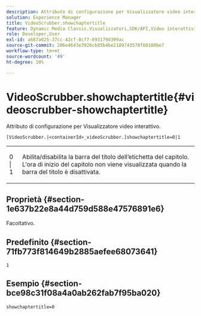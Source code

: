 ```yaml
---
description: Attributo di configurazione per Visualizzatore video interattivo.
solution: Experience Manager
title: VideoScrubber.showchaptertitle
feature: Dynamic Media Classic,Visualizzatori,SDK/API,Video interattivi
role: Developer,User
exl-id: a687a025-37cc-42cf-8cf7-893179d399ac
source-git-commit: 206e4643e3926cb85b4be2189743578f88180be7
workflow-type: tm+mt
source-wordcount: '49'
ht-degree: 10%

---
```


# VideoScrubber.showchaptertitle{#videoscrubber-showchaptertitle}

Attributo di configurazione per Visualizzatore video interattivo.

`[VideoScrubber.|<containerId>_videoScrubber.]showchaptertitle=0|1`

<table id="table_441553CD34C94A58A9D7CBF772DEDDB6"> 
 <tbody> 
  <tr> 
   <td colname="col1"> <p> <span class="codeph"> 0 | 1</span> </p> </td> 
   <td colname="col2"> <p> Abilita/disabilita la barra del titolo dell’etichetta del capitolo. L'ora di inizio del capitolo non viene visualizzata quando la barra del titolo è disattivata. </p> </td> 
  </tr> 
 </tbody> 
</table>

## Proprietà {#section-1e637b22e8a44d759d588e47576891e6}

Facoltativo.

## Predefinito {#section-71fb773f814649b2885aefee68073641}

`1`

## Esempio {#section-bce98c31f08a4a0ab262fab7f95ba020}

```
showchaptertitle=0
```
